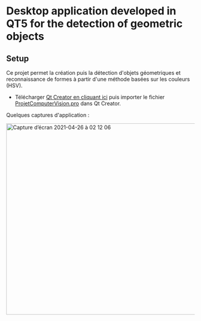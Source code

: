 # Desktop application developed in QT5 for the detection of geometric objects
##                             Setup

Ce projet permet la création puis la détection d'objets géometriques et reconnaissance de formes à partir d'une méthode basées sur les couleurs (HSV).

* Télécharger [Qt Creator en cliquant ici](https://www.qt.io/product/development-tools) puis importer le fichier [ProjetComputerVision.pro](https://github.com/WalidKhelifa/Geometric-shape-detection/blob/main/ProjetComputerVision.pro) dans Qt Creator.


Quelques captures d'application :


<img width="512" alt="Capture d’écran 2021-04-26 à 02 12 06" src="https://user-images.githubusercontent.com/56236244/116016627-1de5a980-a635-11eb-8afe-502ea549c62a.png">

